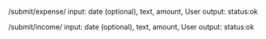 /submit/expense/
  input: date (optional), text, amount, User
  output: status:ok

/submit/income/
    input: date (optional), text, amount, User
    output: status:ok
